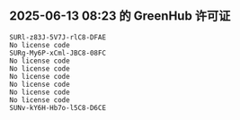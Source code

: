 ## 2025-06-13 08:23 的 GreenHub 许可证
```
SURl-z83J-5V7J-rlC8-DFAE
No license code
SURg-My6P-xCml-JBC8-08FC
No license code
No license code
No license code
No license code
No license code
No license code
SUNv-kY6H-Hb7o-l5C8-D6CE
```
